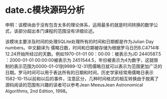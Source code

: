 # date.c模块源码分析
申明：该模块由于没有包含太多的理论体系，运用最多的就是时间转换的数学公式，该部分超出本门课程的范围没有详细论述。<p>
  该模块主要涉及时间的处理SQLite处理所有的时间和日期都是作为Julian Day numbers。中文翻译为 儒略日数，时间和日期被存储为根据罗马日历B.C4714年12.24开始所经过的天数。例如1970-01-01 00：00:00：被表示为JD 2440587.5 ：2000-01-01 00:00:00被表示为
2451544.5，年份被表示为4为数字，这就限制的表示范围为0000-01-01到9999-12-31而儒略日就可以表示为范围更加广泛的日期。罗马时间可以用于表达所有的日期和时间，历史学家经常用儒略日表示1582-10-15以前和以后的事件，注意区分，几种时间格式的相互转换由于脱离了源码阅读的范围有兴趣的读者可以参考Jean MeeusJean  Astronomical Algorithms, 2nd Edition, 1998。
